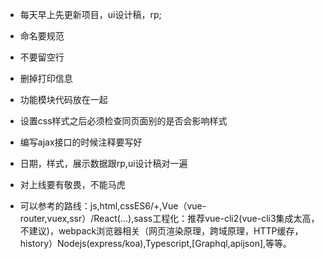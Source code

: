 

- 每天早上先更新项目，ui设计稿，rp;
- 命名要规范
- 不要留空行
- 删掉打印信息
- 功能模块代码放在一起
- 设置css样式之后必须检查同页面别的是否会影响样式
- 编写ajax接口的时候注释要写好
- 日期，样式，展示数据跟rp,ui设计稿对一遍
- 对上线要有敬畏，不能马虎

- 可以参考的路线：js,html,cssES6/+,Vue（vue-router,vuex,ssr）/React(...),sass工程化：推荐vue-cli2(vue-cli3集成太高，不建议)，webpack浏览器相关（网页渲染原理，跨域原理，HTTP缓存，history）Nodejs(express/koa),Typescript,[Graphql,apijson],等等。
